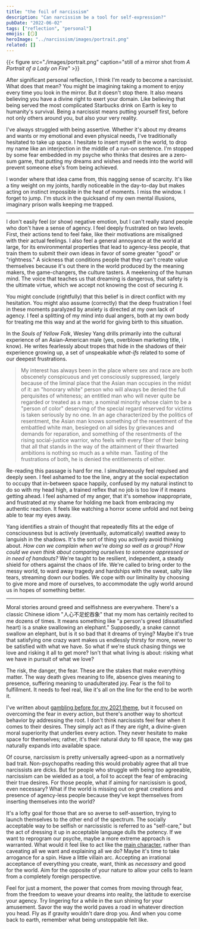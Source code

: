 ```yaml
---
title: "the foil of narcissism"
description: "Can narcissism be a tool for self-expression?"
pubDate: "2022-06-02"
tags: ["reflection", "personal"]
emojis: [🪞]
heroImage: "../narcissism/images/portrait.png"
related: []
---
```


{{< figure src="./images/portrait.png" caption="still of a mirror shot from *A Portrait of a Lady on Fire*" >}}

After significant personal reflection, I think I'm ready to become a narcissist. What does that mean? You might be imagining taking a moment to enjoy every time you look in the mirror. But it doesn't stop there. It also means believing you have a divine right to exert your domain. Like believing that being served the most complicated Starbucks drink on Earth is key to humanity's survival. Being a narcissist means putting yourself first, before not only others around you, but also your very reality.

I've always struggled with being assertive. Whether it's about my dreams and wants or my emotional and even physical needs, I've traditionally hesitated to take up space. I hesitate to insert myself in the world, to drop my name like an interjection in the middle of a run-on sentence. I'm stopped by some fear embedded in my psyche who thinks that desires are a zero-sum game, that putting my dreams and wishes and needs into the world will prevent someone else's from being achieved.

I wonder where that idea came from, this nagging sense of scarcity. It's like a tiny weight on my joints, hardly noticeable in the day-to-day but makes acting on instinct impossible in the heat of moments. I miss the window. I forget to jump. I'm stuck in the quicksand of my own mental illusions, imaginary prison walls keeping me trapped.

---

I don't easily feel (or show) negative emotion, but I can't really stand people who don't have a sense of agency. I feel deeply frustrated on two levels. First, their actions tend to feel fake, like their motivations are misaligned with their actual feelings. I also feel a general annoyance at the world at large, for its environmental properties that lead to agency-less people, that train them to submit their own ideas in favor of some greater "good" or "rightness." A sickness that conditions people that they can't create value themselves because it's out there in the world produced by the meaning makers, the game-changers, the culture tasters. A meekening of the human mind. The voice that teaches us that dreaming is dangerous, that safety is the ultimate virtue, which we accept not knowing the cost of securing it.

You might conclude (rightfully) that this belief is in direct conflict with my hesitation. You might also assume (correctly) that the deep frustration I feel in these moments paralyzed by anxiety is directed at my own lack of agency. I feel a splitting of my mind into dual angers, both at my own body for treating me this way and at the world for giving birth to this situation.

In the _Souls of Yellow Folk_, Wesley Yang drills primarily into the cultural experience of an Asian-American male (yes, overblown marketing title, i know). He writes fearlessly about tropes that hide in the shadows of their experience growing up, a set of unspeakable _what-ifs_ related to some of our deepest frustrations.

> My interest has always been in the place where sex and race are both obscenely conspicuous and yet consciously suppressed, largely because of the liminal place that the Asian man occupies in the midst of it: an "honorary white" person who will always be denied the full perquisites of whiteness; an entitled man who will never quite be regarded or treated as a man; a nominal minority whose claim to be a "person of color" deserving of the special regard reserved for victims is taken seriously by no one. In an age characterized by the politics of resentment, the Asian man knows something of the resentment of the embattled white man, besieged on all sides by grievances and demands for reparation, and something of the resentments of the rising social-justice warrior, who feels with every fiber of their being that all that stands in the way of the attainment of their thwarted ambitions is nothing so much as a white man. Tasting of the frustrations of both, he is denied the entitlements of either.

Re-reading this passage is hard for me. I simultaneously feel repulsed and deeply seen. I feel ashamed to toe the line, angry at the social expectation to occupy that in-between space happily, confused by my natural instinct to do so with my head high, a trained reflex that no job is too low if it means getting ahead. I feel ashamed of my anger, that it's somehow inappropriate, and frustrated at my shame for holding me back from embracing my authentic reaction. It feels like watching a horror scene unfold and not being able to tear my eyes away.

Yang identifies a strain of thought that repeatedly flits at the edge of consciousness but is actively (eventually, automatically) swatted away to languish in the shadows. It's the sort of thing you actively avoid thinking about. _How can we complain when we're doing so well as a group? How could we even think about comparing ourselves to someone oppressed or in need of handouts?_ We're taught to be resilient, independent, a steady shield for others against the chaos of life. We're called to bring order to the messy world, to ward away tragedy and hardships with the sweat, salty like tears, streaming down our bodies. We cope with our liminality by choosing to give more and more of ourselves, to accommodate the ugly world around us in hopes of something better.

---

Moral stories around greed and selfishness are everywhere. There's a classic Chinese idiom "人心不足蛇吞象" that my mom has certainly recited to me dozens of times. It means something like "a person's greed (dissatisfied heart) is a snake swallowing an elephant." Supposedly, a snake cannot swallow an elephant, but is it so bad that it dreams of trying? Maybe it's true that satisfying one crazy want makes us endlessly thirsty for more, never to be satisfied with what we have. So what if we're stuck chasing things we love and risking it all to get more? Isn't that what living is about: risking what we have in pursuit of what we love?

The risk, the danger, the fear. These are the stakes that make everything matter. The way death gives meaning to life, absence gives meaning to presence, suffering meaning to unadulterated joy. Fear is the foil to fulfillment. It needs to feel real, like it's all on the line for the end to be worth it.

I've written about [gambling before for my 2021 theme](https://www.spencerchang.me/posts/gambling/), but it focused on overcoming the fear in every action, but there's another way to shortcut behavior by addressing the root. I don't think narcissists feel fear when it comes to their desires. They simply act as if they are right, a divine-given moral superiority that underlies every action. They never hesitate to make space for themselves; rather, it's their natural duty to fill space, the way gas naturally expands into available space.

Of course, narcissism is pretty universally agreed-upon as a normatively bad trait. Non-psychopaths reading this would probably agree that all true narcissists are dicks. But for people who struggle with being _too_ agreeable, narcissism can be wielded as a tool, a foil to accept the fear of embracing their true desires. For those people, what if aiming for narcissism is good, even necessary? What if the world is missing out on great creations and presence of agency-less people because they've kept themselves from inserting themselves into the world?

It's a lofty goal for those that are so averse to self-assertion, trying to launch themselves to the other end of the spectrum. The socially acceptable way to be selfish or narcissistic is referred to as "self-care," but the act of dressing it up in acceptable language dulls the potency. If we want to reprogram our psyche, maybe a more extreme approach is warranted. What would it feel like to act like the [main character](https://www.newyorker.com/culture/infinite-scroll/we-all-have-main-character-energy-now), rather than caveating all we want and explaining all we do? Maybe it's time to take arrogance for a spin. Have a little villain arc. Accepting an irrational acceptance of everything you create, want, think as _necessary_ and good for the world. Aim for the opposite of your nature to allow your cells to learn from a completely foreign perspective.

Feel for just a moment, the power that comes from moving through fear, from the freedom to weave your dreams into reality, the latitude to exercise your agency. Try lingering for a while in the sun shining for your amusement. Savor the way the world paves a road in whatever direction you head. Fly as if gravity wouldn't dare drop you. And when you come back to earth, remember what being unstoppable felt like.
